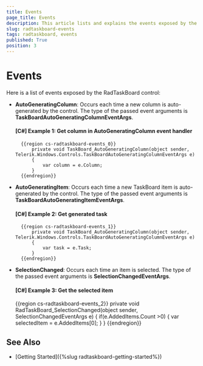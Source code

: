 ```yaml
---
title: Events
page_title: Events
description: This article lists and explains the events exposed by the RadTaskBoard control.
slug: radtaskboard-events
tags: radtaskboard, events
published: True
position: 3
---
```


# Events

Here is a list of events exposed by the RadTaskBoard control:

* **AutoGeneratingColumn**: Occurs each time a new column is auto-generated by the control. The type of the passed event arguments is __TaskBoardAutoGeneratingColumnEventArgs__.

	#### __[C#] Example 1: Get column in AutoGeneratingColumn event handler__
		{{region cs-radtaskboard-events_0}}
			private void TaskBoard_AutoGeneratingColumn(object sender, Telerik.Windows.Controls.TaskBoardAutoGeneratingColumnEventArgs e)
			{
				var column = e.Column;
			}
		{{endregion}}

* **AutoGeneratingItem**: Occurs each time a new TaskBoard item is auto-generated by the control. The type of the passed event arguments is __TaskBoardAutoGeneratingItemEventArgs__.		

	#### __[C#] Example 2: Get generated task__
		{{region cs-radtaskboard-events_1}}
			private void TaskBoard_AutoGeneratingColumn(object sender, Telerik.Windows.Controls.TaskBoardAutoGeneratingColumnEventArgs e)
			{
				var task = e.Task;
			}
		{{endregion}}	

* **SelectionChanged**: Occurs each time an item is selected. The type of the passed event arguments is __SelectionChangedEventArgs__.	
	
	#### __[C#] Example 3: Get the selected item__
	{{region cs-radtaskboard-events_2}}
		private void RadTaskBoard_SelectionChanged(object sender, SelectionChangedEventArgs e)
		{
			if(e.AddedItems.Count >0)
			{
				var selectedItem = e.AddedItems[0];
			}
		}
	{{endregion}}
	
## See Also

* [Getting Started]({%slug radtaskboard-getting-started%})